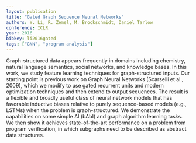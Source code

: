 ```yaml
---
layout: publication
title: "Gated Graph Sequence Neural Networks"
authors: Y. Li, R. Zemel, M. Brockschmidt, Daniel Tarlow
conference: ICLR
year: 2016
bibkey: li2016gated
tags: ["GNN", "program analysis"]
---
```

Graph-structured data appears frequently in domains including chemistry, natural
language semantics, social networks, and knowledge bases. In this work, we study
feature learning techniques for graph-structured inputs. Our starting point is previous work on Graph Neural Networks (Scarselli et al., 2009), which we modify
to use gated recurrent units and modern optimization techniques and then extend
to output sequences. The result is a flexible and broadly useful class of neural network models that has favorable inductive biases relative to purely sequence-based
models (e.g., LSTMs) when the problem is graph-structured. We demonstrate the
capabilities on some simple AI (bAbI) and graph algorithm learning tasks. We
then show it achieves state-of-the-art performance on a problem from program
verification, in which subgraphs need to be described as abstract data structures.

